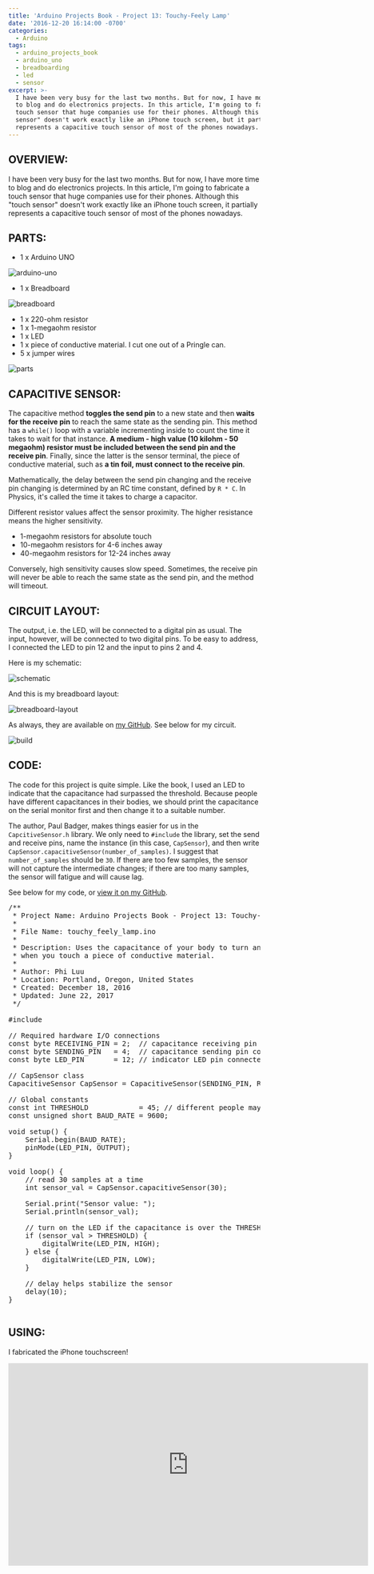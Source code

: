 ```yaml
---
title: 'Arduino Projects Book - Project 13: Touchy-Feely Lamp'
date: '2016-12-20 16:14:00 -0700'
categories:
  - Arduino
tags:
  - arduino_projects_book
  - arduino_uno
  - breadboarding
  - led
  - sensor
excerpt: >-
  I have been very busy for the last two months. But for now, I have more time
  to blog and do electronics projects. In this article, I'm going to fabricate a
  touch sensor that huge companies use for their phones. Although this "touch
  sensor" doesn't work exactly like an iPhone touch screen, but it partially
  represents a capacitive touch sensor of most of the phones nowadays.
---
```


## **OVERVIEW:**

I have been very busy for the last two months. But for now, I have more time to blog and do electronics projects. In this article, I'm going to fabricate a touch sensor that huge companies use for their phones. Although this "touch sensor" doesn't work exactly like an iPhone touch screen, it partially represents a capacitive touch sensor of most of the phones nowadays.

## **PARTS:**

- 1 x Arduino UNO

![arduino-uno](/images/arduino-uno.jpg)

- 1 x Breadboard

![breadboard](/images/breadboard.jpg)

- 1 x 220-ohm resistor
- 1 x 1-megaohm resistor
- 1 x LED
- 1 x piece of conductive material. I cut one out of a Pringle can.
- 5 x jumper wires

![parts](/images/arduino-projects-book-project-13/parts.jpg)

## **CAPACITIVE SENSOR:**

The capacitive method **toggles the send pin** to a new state and then **waits for the receive pin** to reach the same state as the sending pin. This method has a `while()` loop with a variable incrementing inside to count the time it takes to wait for that instance. **A medium - high value (10 kilohm - 50 megaohm) resistor must be included between the send pin and the receive pin**. Finally, since the latter is the sensor terminal, the piece of conductive material, such as **a tin foil, must connect to the receive pin**.

Mathematically, the delay between the send pin changing and the receive pin changing is determined by an RC time constant, defined by `R * C`. In Physics, it's called the time it takes to charge a capacitor.

Different resistor values affect the sensor proximity. The higher resistance means the higher sensitivity.

- 1-megaohm resistors for absolute touch
- 10-megaohm resistors for 4-6 inches away
- 40-megaohm resistors for 12-24 inches away

Conversely, high sensitivity causes slow speed. Sometimes, the receive pin will never be able to reach the same state as the send pin, and the method will timeout.

## **CIRCUIT LAYOUT:**

The output, i.e. the LED, will be connected to a digital pin as usual. The input, however, will be connected to two digital pins. To be easy to address, I connected the LED to pin 12 and the input to pins 2 and 4.

Here is my schematic:

![schematic](/images/arduino-projects-book-project-13/schematic.png)

And this is my breadboard layout:

![breadboard-layout](/images/arduino-projects-book-project-13/breadboard-layout.png)

As always, they are available on [my GitHub](https://github.com/philectron/pcb/tree/master/arduino_repo/touchy_feely_lamp). See below for my circuit.

![build](/images/arduino-projects-book-project-13/build.jpg)

## **CODE:**

The code for this project is quite simple. Like the book, I used an LED to indicate that the capacitance had surpassed the threshold. Because people have different capacitances in their bodies, we should print the capacitance on the serial monitor first and then change it to a suitable number.

The author, Paul Badger, makes things easier for us in the `CapcitiveSensor.h` library. We only need to `#include` the library, set the send and receive pins, name the instance (in this case, `CapSensor`), and then write `CapSensor.capacitiveSensor(number_of_samples)`. I suggest that `number_of_samples` should be `30`. If there are too few samples, the sensor will not capture the intermediate changes; if there are too many samples, the sensor will fatigue and will cause lag.

See below for my code, or [view it on my GitHub](https://github.com/philectron/arduino/blob/master/touchy_feely_lamp/touchy_feely_lamp.ino).

<pre class="prettyprint c-html linenums:1">
/**
 * Project Name: Arduino Projects Book - Project 13: Touchy-feely Lamp
 *
 * File Name: touchy_feely_lamp.ino
 *
 * Description: Uses the capacitance of your body to turn an LED on/off
 * when you touch a piece of conductive material.
 *
 * Author: Phi Luu
 * Location: Portland, Oregon, United States
 * Created: December 18, 2016
 * Updated: June 22, 2017
 */

#include <CapacitiveSensor.h>

// Required hardware I/O connections
const byte RECEIVING_PIN = 2;  // capacitance receiving pin connected to 2
const byte SENDING_PIN   = 4;  // capacitance sending pin connected to 4
const byte LED_PIN       = 12; // indicator LED pin connected to 12

// CapSensor class
CapacitiveSensor CapSensor = CapacitiveSensor(SENDING_PIN, RECEIVING_PIN);

// Global constants
const int THRESHOLD            = 45; // different people may have different values
const unsigned short BAUD_RATE = 9600;

void setup() {
    Serial.begin(BAUD_RATE);
    pinMode(LED_PIN, OUTPUT);
}

void loop() {
    // read 30 samples at a time
    int sensor_val = CapSensor.capacitiveSensor(30);

    Serial.print("Sensor value: ");
    Serial.println(sensor_val);

    // turn on the LED if the capacitance is over the THRESHOLD
    if (sensor_val > THRESHOLD) {
        digitalWrite(LED_PIN, HIGH);
    } else {
        digitalWrite(LED_PIN, LOW);
    }

    // delay helps stabilize the sensor
    delay(10);
}

</pre>

## **USING:**

I fabricated the iPhone touchscreen!

<div class="embedded-video">
  <iframe width="720" height="405" src="https://www.youtube.com/embed/tDmUxVn5jF8?list=PLt_UZum7NVtmFEVMdv4XH8TgXzJvzd78x" frameborder="0" allowfullscreen></iframe>
</div>
